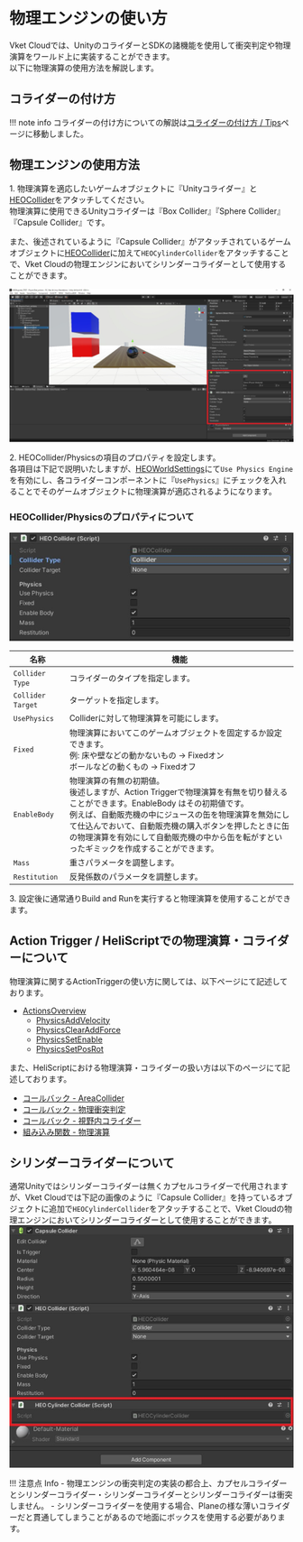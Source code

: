 # 物理エンジンの使い方

Vket Cloudでは、UnityのコライダーとSDKの諸機能を使用して衝突判定や物理演算をワールド上に実装することができます。<br>
以下に物理演算の使用方法を解説します。

## コライダーの付け方

!!! note info
    コライダーの付け方についての解説は[コライダーの付け方 / Tips](./Collider.md)ページに移動しました。

## 物理エンジンの使用方法

1\. 物理演算を適応したいゲームオブジェクトに『Unityコライダー』と[HEOCollider](../HEOComponents/HEOCollider.md)をアタッチしてください。<br>
物理演算に使用できるUnityコライダーは『Box Collider』『Sphere Collider』『Capsule Collider』です。

また、後述されているように『Capsule Collider』がアタッチされているゲームオブジェクトに[HEOCollider](../HEOComponents/HEOCollider.md)に加えて`HEOCylinderCollider`をアタッチすることで、Vket Cloudの物理エンジンにおいてシリンダーコライダーとして使用することができます。

![PhysicsEngine](img/PhysicsEngine.jpg)

2\. HEOCollider/Physicsの項目のプロパティを設定します。<br>各項目は下記で説明いたしますが、[HEOWorldSettings](../HEOComponents/HEOWorldSetting.md#_1)にて`Use Physics Engine`を有効にし、各コライダーコンポーネントに『`UsePhysics`』にチェックを入れることでそのゲームオブジェクトに物理演算が適応されるようになります。

### HEOCollider/Physicsのプロパティについて

  ![PhysicsEngine](img/PhysicsEngineCollider.jpg)

| 名称 | 機能 |
| ---- | ---- |
| `Collider Type` | コライダーのタイプを指定します。 |
| `Collider Target` | ターゲットを指定します。 |
| `UsePhysics` | Colliderに対して物理演算を可能にします。 |
| `Fixed` | 物理演算においてこのゲームオブジェクトを固定するか設定できます。<br> 例: 床や壁などの動かないもの → Fixedオン <br> ボールなどの動くもの  → Fixedオフ |
| `EnableBody` | 物理演算の有無の初期値。<br>後述しますが、Action Triggerで物理演算を有無を切り替えることができます。EnableBody はその初期値です。<br>例えば、自動販売機の中にジュースの缶を物理演算を無効にして仕込んでおいて、自動販売機の購入ボタンを押したときに缶の物理演算を有効にして自動販売機の中から缶を転がすといったギミックを作成することができます。 |
| `Mass` | 重さパラメータを調整します。 |
| `Restitution` | 反発係数のパラメータを調整します。 |

3\. 設定後に通常通りBuild and Runを実行すると物理演算を使用することができます。

## Action Trigger / HeliScriptでの物理演算・コライダーについて

物理演算に関するActionTriggerの使い方に関しては、以下ページにて記述しております。
  
- [ActionsOverview](../Actions/ActionsOverview.md)
  - [PhysicsAddVelocity](../Actions/Physics/PhysicsAddVelocity.md)
  - [PhysicsClearAddForce](../Actions/Physics/PhysicsClearAddForce.md)
  - [PhysicsSetEnable](../Actions/Physics/PhysicsSetEnable.md)
  - [PhysicsSetPosRot](../Actions/Physics/PhysicsSetPosRot.md)

また、HeliScriptにおける物理演算・コライダーの扱い方は以下のページにて記述しております。

- [コールバック - AreaCollider](../hs/hs_component.md#-areacollider)
- [コールバック - 物理衝突判定](../hs/hs_component.md#-_2)
- [コールバック - 視野内コライダー](../hs/hs_component.md#-_3)
- [組み込み関数 - 物理演算](../hs/hs_system_function_physics.md)

## シリンダーコライダーについて

通常Unityではシリンダーコライダーは無くカプセルコライダーで代用されますが、Vket Cloudでは下記の画像のように『Capsule Collider』を持っているオブジェクトに追加で`HEOCylinderCollider`をアタッチすることで、Vket Cloudの物理エンジンにおいてシリンダーコライダーとして使用することができます。
![PhysicsEngine](img/PhysicsEngineCylinderCollider.jpg)

!!! 注意点 Info
    - 物理エンジンの衝突判定の実装の都合上、カプセルコライダーとシリンダーコライダー・シリンダーコライダーとシリンダーコライダーは衝突しません。
    - シリンダーコライダーを使用する場合、Planeの様な薄いコライダーだと貫通してしまうことがあるので地面にボックスを使用する必要があります。
